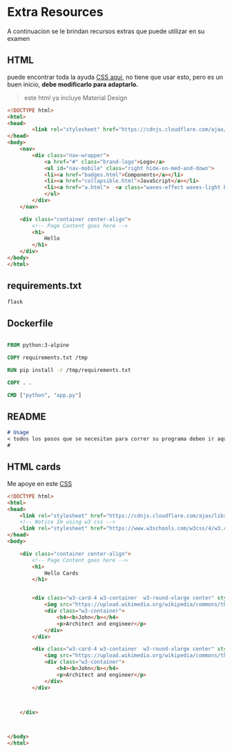 # Extra Resources

A continuacion se le brindan recursos extras que puede utilizar en su examen


## HTML
puede encontrar toda la ayuda [CSS aqui](https://materializecss.com/color.html), no tiene que usar esto, pero es un buen inicio, **debe modificarlo para adaptarlo.**

> este html ya incluye Material Design

```html
<!DOCTYPE html>
<html>
<head>
        <link rel="stylesheet" href="https://cdnjs.cloudflare.com/ajax/libs/materialize/1.0.0/css/materialize.min.css">
</head>
<body>
    <nav>
        <div class="nav-wrapper">
            <a href="#" class="brand-logo">Logo</a>
            <ul id="nav-mobile" class="right hide-on-med-and-down">
            <li><a href="badges.html">Components</a></li>
            <li><a href="collapsible.html">JavaScript</a></li>
            <li><a href="a.html">  <a class="waves-effect waves-light btn">button</a> </a></li>
            </ul>
        </div>
    </nav>

    <div class="container center-align">
        <!-- Page Content goes here -->
        <h1>
            Hello
        </h1>
    </div>
</body>
</html>

```

## requirements.txt

```txt
flask
```

## Dockerfile

```dockerfile

FROM python:3-alpine

COPY requirements.txt /tmp

RUN pip install -r /tmp/requirements.txt

COPY . .

CMD ["python", "app.py"]
```



## README

```markdown
# Usage
< todos los pasos que se necesitan para correr su programa deben ir aqui en orden>
#
```


## HTML cards

Me apoye en este [CSS](https://www.w3schools.com/w3css/w3css_cards.asp)

```html
<!DOCTYPE html>
<html>
<head>
    <link rel="stylesheet" href="https://cdnjs.cloudflare.com/ajax/libs/materialize/1.0.0/css/materialize.min.css">\
    <!-- Notice Im using w3 css -->
    <link rel="stylesheet" href="https://www.w3schools.com/w3css/4/w3.css">
</head>
<body>

    <div class="container center-align">
        <!-- Page Content goes here -->
        <h1>
            Hello Cards
        </h1>


        <div class="w3-card-4 w3-container  w3-round-xlarge center" style="margin-left: auto; margin-right:auto;width 8em; margin-bottom: 20px; max-width:30%;">
            <img src="https://upload.wikimedia.org/wikipedia/commons/thumb/f/fb/Welchcorgipembroke.JPG/1280px-Welchcorgipembroke.JPG" alt="Avatar" style="width:100%;opacity:0.85">
            <div class="w3-container">
                <h4><b>John</b></h4>
                <p>Architect and engineer</p>
            </div>
        </div>

        <div class="w3-card-4 w3-container  w3-round-xlarge center" style="margin-left: auto; margin-right:auto;width 8em; margin-bottom: 20px; max-width:30%;">
            <img src="https://upload.wikimedia.org/wikipedia/commons/thumb/f/fb/Welchcorgipembroke.JPG/1280px-Welchcorgipembroke.JPG" alt="Avatar" style="width:100%;opacity:0.85">
            <div class="w3-container">
                <h4><b>John</b></h4>
                <p>Architect and engineer</p>
            </div>
        </div>



    </div>



</body>
</html>
```